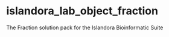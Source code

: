 islandora_lab_object_fraction
=================================

The Fraction solution pack for the Islandora Bioinformatic Suite
